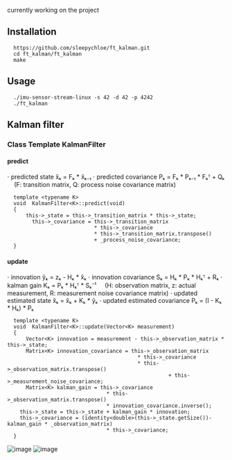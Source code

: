 currently working on the project

## Installation
```
  https://github.com/sleepychloe/ft_kalman.git
  cd ft_kalman/ft_kalman
  make
```

## Usage
```
  ./imu-sensor-stream-linux -s 42 -d 42 -p 4242
  ./ft_kalman
```

## Kalman filter

### Class Template KalmanFilter<K>
#### predict
 ⋅ predicted state x̂ₖ = Fₖ * x̂ₖ₋₁
 ⋅ predicted covariance Pₖ = Fₖ * Pₖ₋₁ * Fₖᵀ + Qₖ
&nbsp;&nbsp;&nbsp;&nbsp;(F: transition matrix, Q: process noise covariance matrix)

```
  template <typename K>
  void	KalmanFilter<K>::predict(void)
  {
      this->_state = this->_transition_matrix * this->_state;
    	this->_covariance = this->_transition_matrix
                            * this->_covariance
                            * this->_transition_matrix.transpose()
                            + _process_noise_covariance;
  }
```

#### update
 ⋅ innovation ỹₖ = zₖ - Hₖ * x̂ₖ
 ⋅ innovation covariance Sₖ = Hₖ * Pₖ * Hₖᵀ + Rₖ
 ⋅ kalman gain Kₖ = Pₖ * Hₖᵀ * Sₖ⁻¹
&nbsp;&nbsp;&nbsp;&nbsp;(H: observation matrix, z: actual measurement, R: measurement noise covariance matrix)
 ⋅ updated estimated state x̂ₖ = x̂ₖ + Kₖ * ỹₖ
 ⋅ updated estimated covariance Pₖ = (I - Kₖ * Hₖ) * Pₖ
```
  template <typename K>
  void	KalmanFilter<K>::update(Vector<K> measurement)
  {
  	  Vector<K>	innovation = measurement - this->_observation_matrix * this->_state;
  	  Matrix<K>	innovation_covariance = this->_observation_matrix
                                          * this->_covariance
                                          * this->_observation_matrix.transpose()
  					                            	+ this->_measurement_noise_covariance;
  	  Matrix<K>	kalman_gain = this->_covariance
                                * this->_observation_matrix.transpose()
                                * innovation_covariance.inverse();
  	this->_state = this->_state + kalman_gain * innovation;
  	this->_covariance = (identity<double>(this->_state.getSize())- kalman_gain * _observation_matrix)
  				                * this->_covariance;
  }
```

![image](https://github.com/sleepychloe/ft_kalman/assets/78352910/019a912f-8248-4744-a2c6-7ce9951eb3cc)
![image](https://github.com/sleepychloe/ft_kalman/assets/78352910/a7a1838c-c44b-4e67-aeb1-7b1f40c7b5ca)
